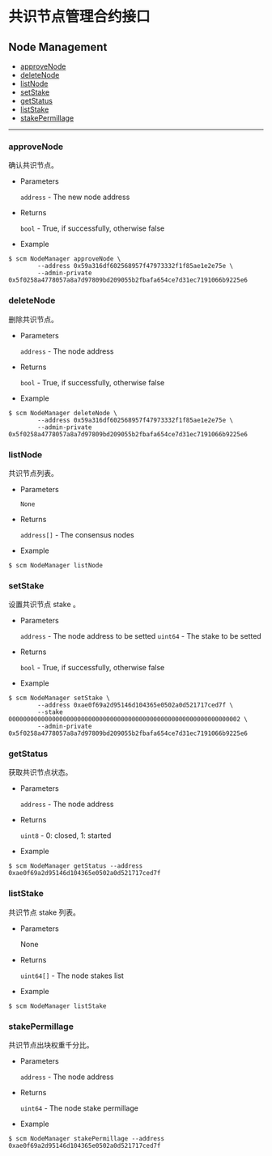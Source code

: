 # 共识节点管理合约接口

<h2 class="hover-list">Node Management</h2>

* [approveNode](#approveNode)
* [deleteNode](#deleteNode)
* [listNode](#listNode)
* [setStake](#setStake)
* [getStatus](#getStatus)
* [listStake](#listStake)
* [stakePermillage](#stakePermillage)

***

### approveNode

确认共识节点。

* Parameters

    `address` - The new node address

* Returns

    `bool` - True, if successfully, otherwise false

* Example

```shell
$ scm NodeManager approveNode \
        --address 0x59a316df602568957f47973332f1f85ae1e2e75e \
        --admin-private 0x5f0258a4778057a8a7d97809bd209055b2fbafa654ce7d31ec7191066b9225e6
```

### deleteNode

删除共识节点。

* Parameters

    `address` - The node address

* Returns

    `bool` - True, if successfully, otherwise false

* Example

```shell
$ scm NodeManager deleteNode \
        --address 0x59a316df602568957f47973332f1f85ae1e2e75e \
        --admin-private 0x5f0258a4778057a8a7d97809bd209055b2fbafa654ce7d31ec7191066b9225e6
```

### listNode

共识节点列表。

* Parameters

    `None`

* Returns

    `address[]` - The consensus nodes

* Example

```shell
$ scm NodeManager listNode
```

### setStake

设置共识节点 stake 。

* Parameters

    `address` - The node address to be setted
    `uint64` - The stake to be setted

* Returns

    `bool` - True, if successfully, otherwise false

* Example

```shell
$ scm NodeManager setStake \
        --address 0xae0f69a2d95146d104365e0502a0d521717ced7f \
        --stake 0000000000000000000000000000000000000000000000000000000000000002 \
        --admin-private 0x5f0258a4778057a8a7d97809bd209055b2fbafa654ce7d31ec7191066b9225e6
```

### getStatus

获取共识节点状态。

* Parameters

    `address` - The node address

* Returns

    `uint8` - 0: closed, 1: started

* Example

```shell
$ scm NodeManager getStatus --address 0xae0f69a2d95146d104365e0502a0d521717ced7f
```

### listStake

共识节点 stake 列表。

* Parameters

    None

* Returns

    `uint64[]` - The node stakes list

* Example

```shell
$ scm NodeManager listStake
```

### stakePermillage

共识节点出块权重千分比。

* Parameters

    `address` - The node address

* Returns

    `uint64` - The node stake permillage

* Example

```shell
$ scm NodeManager stakePermillage --address 0xae0f69a2d95146d104365e0502a0d521717ced7f
```
